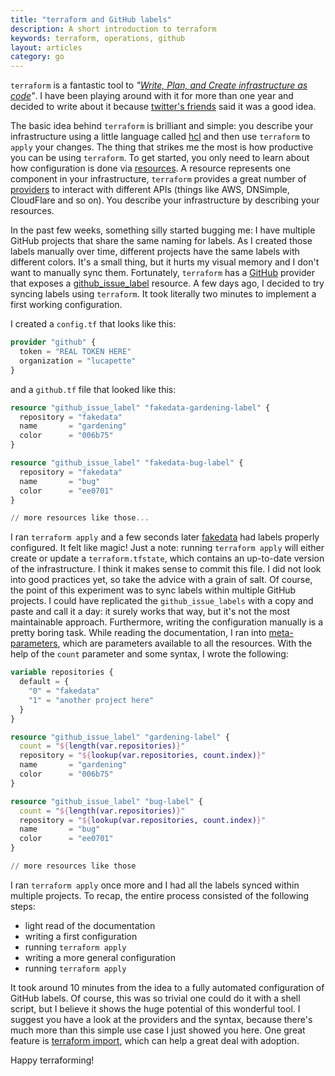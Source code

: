 ```yaml
---
title: "terraform and GitHub labels"
description: A short introduction to terraform
keywords: terraform, operations, github
layout: articles
category: go
---
```


`terraform` is a fantastic tool to _"[Write, Plan, and Create infrastructure as
code](https://www.terraform.io/)"_. I have been playing around with it for more
than one year and decided to write about it because [twitter's
friends](https://twitter.com/lucapette/status/868106620492029956) said it was a
good idea.

The basic idea behind `terraform` is brilliant and simple: you describe your
infrastructure using a little language called
[hcl](https://github.com/hashicorp/hcl) and then use `terraform` to `apply`
your changes. The thing that strikes me the most is how productive you can be
using `terraform`. To get started, you only need to learn about how
configuration is done via
[resources](https://www.terraform.io/docs/configuration/resources.html). A
resource represents one component in your infrastructure, `terraform` provides
a great number of
[providers](https://www.terraform.io/docs/providers/index.html) to interact
with different APIs (things like AWS, DNSimple, CloudFlare and so on). You
describe your infrastructure by describing your resources.

In the past few weeks, something silly started bugging me: I have multiple
GitHub projects that share the same naming for labels. As I created those
labels manually over time, different projects have the same labels with
different colors. It's a small thing, but it hurts my visual memory and I
don't want to manually sync them. Fortunately, `terraform` has a
[GitHub](https://www.terraform.io/docs/providers/github/index.html) provider
that exposes a
[github\_issue\_label](https://www.terraform.io/docs/providers/github/r/issue\_label.html)
resource. A few days ago, I decided to try syncing labels using `terraform`.
It took literally two minutes to implement a first working configuration.

I created a `config.tf` that looks like this:

```tf
provider "github" {
  token = "REAL TOKEN HERE"
  organization = "lucapette"
}
```

and a `github.tf` file that looked like this:

```tf
resource "github_issue_label" "fakedata-gardening-label" {
  repository = "fakedata"
  name       = "gardening"
  color      = "006b75"
}

resource "github_issue_label" "fakedata-bug-label" {
  repository = "fakedata"
  name       = "bug"
  color      = "ee0701"
}

// more resources like those...
```

I ran `terraform apply` and a few seconds later
[fakedata](https://github.com/lucapette/fakedata) had labels properly
configured. It felt like magic! Just a note: running `terraform apply` will
either create or update a `terraform.tfstate`, which contains an up-to-date
version of the infrastructure. I think it makes sense to commit this file. I did
not look into good practices yet, so take the advice with a grain of salt. Of
course, the point of this experiment was to sync labels within multiple GitHub
projects. I could have replicated the `github_issue_labels` with a copy and
paste and call it a day: it surely works that way, but it's not the most
maintainable approach. Furthermore, writing the configuration manually is a
pretty boring task. While reading the documentation, I ran into
[meta-parameters](https://www.terraform.io/docs/configuration/resources.html#meta\-parameters),
which are parameters available to all the resources. With the help of the
`count` parameter and some syntax, I wrote the following:

```tf
variable repositories {
  default = {
    "0" = "fakedata"
    "1" = "another project here"
  }
}

resource "github_issue_label" "gardening-label" {
  count = "${length(var.repositories)}"
  repository = "${lookup(var.repositories, count.index)}"
  name       = "gardening"
  color      = "006b75"
}

resource "github_issue_label" "bug-label" {
  count = "${length(var.repositories)}"
  repository = "${lookup(var.repositories, count.index)}"
  name       = "bug"
  color      = "ee0701"
}

// more resources like those
```

I ran `terraform apply` once more and I had all the labels synced within
multiple projects. To recap, the entire process consisted of the following
steps:

- light read of the documentation
- writing a first configuration
- running `terraform apply`
- writing a more general configuration
- running `terraform apply`

It took around 10 minutes from the idea to a fully automated configuration of
GitHub labels. Of course, this was so trivial one could do it with a shell
script, but I believe it shows the huge potential of this wonderful tool. I
suggest you have a look at the providers and the syntax, because there's much
more than this simple use case I just showed you here. One great feature is
[terraform import](https://www.terraform.io/docs/import/index.html), which can
help a great deal with adoption.

Happy terraforming!
